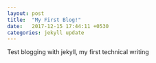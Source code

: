 ```yaml
---
layout: post
title:  "My First Blog!"
date:   2017-12-15 17:44:11 +0530
categories: jekyll update
---
```


 Test blogging with jekyll,
 my first technical writing
